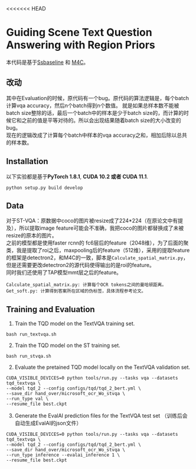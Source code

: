 <<<<<<< HEAD

# Guiding Scene Text Question Answering with Region Priors
本代码是基于[Ssbaseline](https://github.com/ZephyrZhuQi/ssbaseline) 和 [M4C](https://github.com/ronghanghu/mmf/tree/project/m4c_captioner_pre_release/projects/M4C)。
## 改动
其中在Evaluation的时候，原代码有一个bug。原代码的算法逻辑是，每个batch计算vqa accuracy，然后n个batch得到n个数值。 就是如果总样本数不能被batch size整除的话，最后一个batch中的样本是少于batch size的，而计算的时候它和之前的值是平等对待的。所以会出现结果随着batch size的大小改变的bug。  
现在的逻辑改成了计算每个batch中样本的vqa accuracy之和，相加后除以总共的样本数。

## Installation
以下实验都是基于**PyTorch 1.8.1**, **CUDA 10.2 或者 CUDA 11.1**.
```
python setup.py build develop
```
## Data
对于ST-VQA：原数据中coco的图片被resize成了224*224（在原论文中有提及），所以提取image feature可能会不准确，我把coco的图片都替换成了未被resize的原本的图片。  
之前的模型都是使用faster rcnn的 fc6层后的feature（2048维），为了后面的聚类，我是提取了roi之后，maxpooling后的feature（512维），采用的提取feature的框架是detectron2，和M4C的一致，脚本是`Calculate_spatial_matrix.py`，但是还需要更改detectron2的源代码使得输出的是roi的feature。  
同时我们还使用了TAP模型mmt层之后的feature。

```
Calculate_spatial_matrix.py: 计算每个OCR tokens之间的曼哈顿距离。
Get_soft.py: 计算得到答案所在区域的伪标签，具体流程参考论文。
```

## Training and Evaluation
1. Train the TQD model on the TextVQA training set.
```shell
bash run_textvqa.sh
```
2. Train the TQD model on the ST training set.
```shell
bash run_stvqa.sh
```

2. Evaluate the pretained TQD model locally on the TextVQA validation set.
```shell
CUDA_VISIBLE_DEVICES=0 python tools/run.py --tasks vqa --datasets tqd_textvqa \
--model tqd_2 --config configs/tqd/tqd_2_bert.yml \
--save_dir hand_over/microsoft_ocr_Wo_stvqa \
--run_type val \
--resume_file best.ckpt

```

3. Generate the EvalAI prediction files for the TextVQA test set （训练后会自动生成EvalAI的json文件）
```shell
CUDA_VISIBLE_DEVICES=0 python tools/run.py --tasks vqa --datasets tqd_textvqa \
--model tqd_2 --config configs/tqd/tqd_2_bert.yml \
--save_dir hand_over/microsoft_ocr_Wo_stvqa \
--run_type inference --evalai_inference 1 \
--resume_file best.ckpt
```







